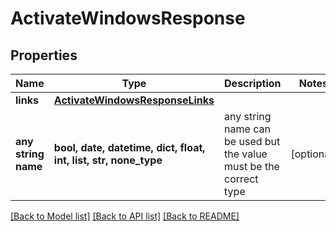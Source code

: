 # ActivateWindowsResponse


## Properties
Name | Type | Description | Notes
------------ | ------------- | ------------- | -------------
**links** | [**ActivateWindowsResponseLinks**](ActivateWindowsResponseLinks.md) |  | 
**any string name** | **bool, date, datetime, dict, float, int, list, str, none_type** | any string name can be used but the value must be the correct type | [optional]

[[Back to Model list]](../README.md#documentation-for-models) [[Back to API list]](../README.md#documentation-for-api-endpoints) [[Back to README]](../README.md)


